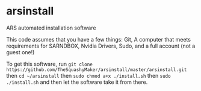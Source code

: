 # arsinstall
ARS automated installation software

This code assumes that you have a few things:
Git,
A computer that meets requirements for SARNDBOX,
Nvidia Drivers,
Sudo,
and a full account (not a guest one!)

To get this software, run `git clone https://github.com/TheSquashyMaker/arsinstall/master/arsinstall.git`
then `cd ~/arsinstall`
then `sudo chmod a+x ./install.sh`
then `sudo ./install.sh`
and then let the software take it from there.
